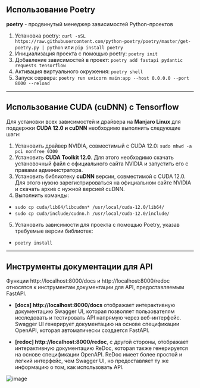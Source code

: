 ## Использование Poetry

**poetry** - продвинутый менеджер зависимостей Python-проектов

1. Установка poetry: `curl -sSL https://raw.githubusercontent.com/python-poetry/poetry/master/get-poetry.py | python`
или `pip install poetry`
2. Инициализация проекта с помощью poetry: `poetry init`
3. Добавление зависимостей в проект: `poetry add fastapi pydantic requests tensorflow`
4. Активация виртуального окружения: `poetry shell`
5. Запуск сервера: `poetry run uvicorn main:app --host 0.0.0.0 --port 8000 --reload`

---

## Использование CUDA (cuDNN) c Tensorflow

Для установки всех зависимостей и драйвера на **Manjaro Linux** для поддержки **CUDA 12.0 и cuDNN** необходимо выполнить следующие шаги:
1.  Установить драйвер NVIDIA, совместимый с CUDA 12.0: `sudo mhwd -a pci nonfree 0300`
2.  Установить **CUDA Toolkit 12.0**. Для этого необходимо скачать установочный файл с официального сайта NVIDIA и запустить его с правами администратора.
3.  Установить библиотеку **cuDNN** версии, совместимой с CUDA 12.0. Для этого нужно зарегистрироваться на официальном сайте NVIDIA и скачать архив с нужной версией cuDNN.
4.  Выполнить команды:
- `sudo cp cuda/lib64/libcudnn* /usr/local/cuda-12.0/lib64/`
- `sudo cp cuda/include/cudnn.h /usr/local/cuda-12.0/include/`
5. Установить зависимости для проекта с помощью Poetry, указав требуемые версии библиотек:
- `poetry install`

---

## Инструменты документации для API

Функции http://localhost:8000/docs и http://localhost:8000/redoc относятся к инструментам документации для API, предоставляемым FastAPI.

- **[docs] http://localhost:8000/docs** отображает интерактивную документацию Swagger UI, которая позволяет пользователям исследовать и тестировать API напрямую через веб-интерфейс. Swagger UI генерирует документацию на основе спецификации OpenAPI, которая автоматически создается FastAPI.

- **[redoc] http://localhost:8000/redoc**, с другой стороны, отображает интерактивную документацию ReDoc, которая также генерируется на основе спецификации OpenAPI. ReDoc имеет более простой и легкий интерфейс, чем Swagger UI, но предоставляет ту же информацию о том, как использовать API.

![image](https://user-images.githubusercontent.com/99917230/227996622-926cf5c1-583f-46d5-a0f9-757e825b5062.png)
